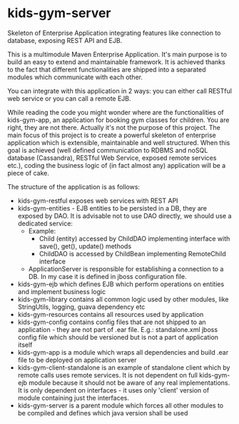 # kids-gym-server
Skeleton of Enterprise Application integrating features like connection to database, exposing REST API and EJB.

This is a multimodule Maven Enterprise Application. It's main purpose is to build an easy to extend and maintainable framework.
It is achieved thanks to the fact that different functionalities are shipped into a separated modules which communicate with each other.

You can integrate with this application in 2 ways: you can either call RESTful web service or you can call a remote EJB.

While reading the code you might wonder where are the functionalities of kids-gym-app, an application for booking gym classes for children.
You are right, they are not there. Actually it's not the purpose of this project.
The main focus of this project is to create a powerful skeleton of enterprise application which is extensible, maintainable and well structured. When this goal is achieved (well defined communication to RDBMS and noSQL database (Cassandra), RESTful Web Service, exposed remote services etc.), coding the business logic of (in fact almost any) application will be a piece of cake.

The structure of the application is as follows:
- kids-gym-restful exposes web services with REST API
- kids-gym-entities - EJB entities to be persisted in a DB, they are exposed by DAO. It is advisable not to use DAO directly, we should use a dedicated service:
	- Example:
		- Child (entity) accessed by ChildDAO implementing interface with save(), get(), update() methods
		- ChildDAO is accessed by ChildBean implementing RemoteChild interface
	- ApplicationServer is responsible for establishing a connection to a DB. In my case it is defined in jboss configuration file.
- kids-gym-ejb which defines EJB which perform operations on entities and implement business logic
- kids-gym-library contains all common logic used by other modules, like StringUtils, logging, guava dependency etc 
- kids-gym-resources contains all resources used by application
- kids-gym-config contains config files that are not shipped to an application - they are not part of .ear file. E.g.: standalone.xml jboss config file which should be versioned but is not a part of application itself
- kids-gym-app is a module which wraps all dependencies and build .ear file to be deployed on application server
- kids-gym-client-standalone is an example of standalone client which by remote calls uses remote services. It is not dependent on full kids-gym-ejb module because it should not be aware of any real implementations. It is only dependent on interfaces - it uses only 'client' version of module containing just the interfaces.
- kids-gym-server is a parent module which forces all other modules to be compiled and defines which java version shall be used